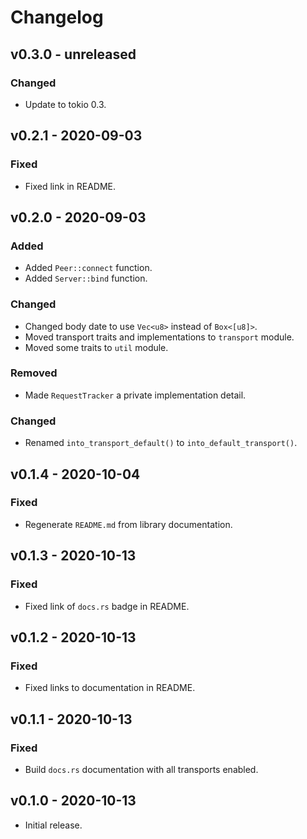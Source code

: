 # Changelog

## v0.3.0 - unreleased
### Changed
- Update to tokio 0.3.

## v0.2.1 - 2020-09-03
### Fixed
- Fixed link in README.

## v0.2.0 - 2020-09-03
### Added
- Added `Peer::connect` function.
- Added `Server::bind` function.

### Changed
- Changed body date to use `Vec<u8>` instead of `Box<[u8]>`.
- Moved transport traits and implementations to `transport` module.
- Moved some traits to `util` module.

### Removed
- Made `RequestTracker` a private implementation detail.

### Changed
- Renamed `into_transport_default()` to `into_default_transport()`.

## v0.1.4 - 2020-10-04
### Fixed
- Regenerate `README.md` from library documentation.

## v0.1.3 - 2020-10-13
### Fixed
- Fixed link of `docs.rs` badge in README.

## v0.1.2 - 2020-10-13
### Fixed
- Fixed links to documentation in README.

## v0.1.1 - 2020-10-13
### Fixed
- Build `docs.rs` documentation with all transports enabled.

## v0.1.0 - 2020-10-13
- Initial release.

